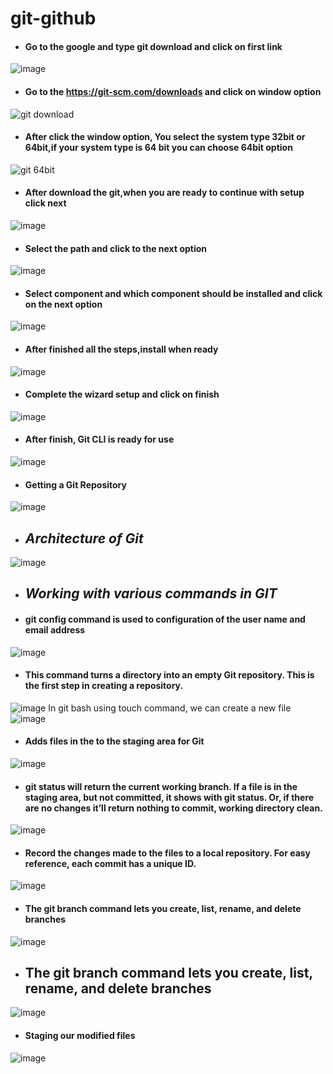 # git-github
- #### Go to the google and type git download and click on first link
![image](https://user-images.githubusercontent.com/103019032/162666260-9ce91114-9117-4755-b89c-d6e79f6e7c1e.png)
- #### Go to the https://git-scm.com/downloads and click on window option
![git download](https://user-images.githubusercontent.com/103019032/162666684-29739915-becb-43d6-9ce4-e08ec97b9a42.PNG)
- #### After click the window option, You select the system type 32bit or 64bit,if your system type is 64 bit you can choose 64bit option
![git 64bit](https://user-images.githubusercontent.com/103019032/162667117-98ee9495-f59a-4adb-bef1-37a045ce531d.PNG)
- #### After download the git,when you are ready to continue with setup click next
![image](https://user-images.githubusercontent.com/103019032/162667495-5457924c-f15f-4b41-a835-12a0346df72d.png)
- #### Select the path and click to the next option
![image](https://user-images.githubusercontent.com/103019032/162667600-1eb67fe3-3c1a-4505-a9fb-ab89e3ec8d12.png)
- #### Select component and which component should be installed and click on the next option
![image](https://user-images.githubusercontent.com/103019032/162667942-e6d4851d-9910-40e6-bd8f-0d7293dcc6a8.png)
- #### After finished all the steps,install when ready
![image](https://user-images.githubusercontent.com/103019032/162668424-ce010416-f801-4064-a220-ea31601219d0.png)
- #### Complete the wizard setup and click on finish
![image](https://user-images.githubusercontent.com/103019032/162668623-cf8013c0-6294-4e13-a85a-34496e7e1bdf.png)
- #### After finish, Git CLI is ready for use
![image](https://user-images.githubusercontent.com/103019032/162668949-c5e15e0e-9087-4893-9493-ee73e0814553.png)
- #### Getting a Git Repository 
![image](https://user-images.githubusercontent.com/103019032/162670072-6a045c92-1078-43e2-af9c-2a9b4a796762.png)
- ## *Architecture of Git*
![image](https://user-images.githubusercontent.com/103019032/162670600-5d1d4fd8-d0ce-43c9-bf75-5ba2064da6e7.png)
- ## *Working with various commands in GIT* 
- #### git config command is used to configuration of the user name and email address
![image](https://user-images.githubusercontent.com/103019032/162672290-2e18fc54-5359-4d96-a630-4d0f47f61c17.png)
- #### This command turns a directory into an empty Git repository. This is the first step in creating a repository.
![image](https://user-images.githubusercontent.com/103019032/162672739-7a9f3a78-68e5-4c5c-8242-a9ea2acadb03.png)
In git bash using touch command, we can create a new file
![image](https://user-images.githubusercontent.com/103019032/162673164-edccd227-9eba-481f-bc22-3d1609dc9b0d.png)
- #### Adds files in the to the staging area for Git
![image](https://user-images.githubusercontent.com/103019032/162674320-b6c33b98-af8b-4ca9-b9c2-f73e05ac48bf.png)
- #### git status will return the current working branch. If a file is in the staging area, but not committed, it shows with git status. Or, if there are no changes it’ll return nothing to commit, working directory clean.
![image](https://user-images.githubusercontent.com/103019032/162674639-4558c6b6-bcd9-4972-ba55-9da702e11a22.png)
- #### Record the changes made to the files to a local repository. For easy reference, each commit has a unique ID.
![image](https://user-images.githubusercontent.com/103019032/162675584-614752c9-aded-41a3-b8e6-259aa47055d3.png)
- #### The git branch command lets you create, list, rename, and delete branches
![image](https://user-images.githubusercontent.com/103019032/162676813-6799b9de-4389-4e12-993f-558b4ccaad76.png)
- ## The git branch command lets you create, list, rename, and delete branches
![image](https://user-images.githubusercontent.com/103019032/162677805-2fbfb3e8-daf8-4919-8abf-afbda08d743f.png)
- #### Staging our modified files 
![image](https://user-images.githubusercontent.com/103019032/162685942-a4f6b8c3-027e-4ff6-9988-94266c93002b.png)
